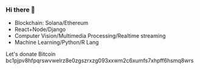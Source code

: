 ### Hi there 👋
- Blockchain: Solana/Ethereum
- React+Node/Django
- Computer Vision/Multimedia Processing/Realtime streaming
- Machine Learning/Python/R Lang

Let's donate Bitcoin
bc1pjpv8hfpqrswvwelrz8e0zgszrxzg093xxwm2c6xumfs7xhpff6hsmq8wrs
